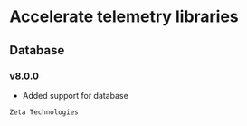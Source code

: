 # Accelerate telemetry libraries
## Database
### v8.0.0

- Added support for database

```
Zeta Technologies
```
